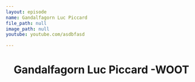 ```yaml
---
layout: episode
name: Gandalfagorn Luc Piccard
file_path: null
image_path: null
youtube: youtube.com/asdbfasd

---
```

<h1 style="text-align: center;">Gandalfagorn Luc Piccard -WOOT</h1>
<p>&nbsp;</p>
